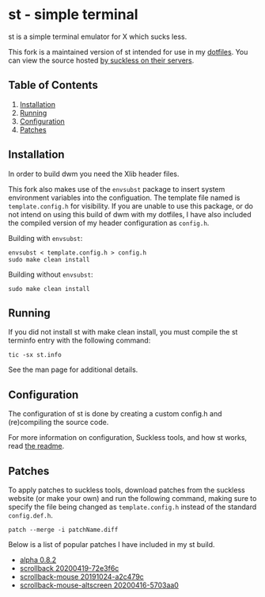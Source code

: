 # st - simple terminal
st is a simple terminal emulator for X which sucks less.

This fork is a maintained version of st intended for use in my
[dotfiles](https://github.com/bossley9/dotfiles). You can view the source
hosted [by suckless on their servers](https://git.suckless.org/st).

## Table of Contents
1. [Installation](#installation)
2. [Running](#running)
3. [Configuration](#configuration)
4. [Patches](#patches)

## Installation <a name="installation"></a>
In order to build dwm you need the Xlib header files.

This fork also makes use of the `envsubst` package to insert system environment variables
into the configuation. The template file named is `template.config.h` for visibility. If you 
are unable to use this package, or do not intend on using this build of dwm with my 
dotfiles, I have also included the compiled version of my header configuration as `config.h`.

Building with `envsubst`:

    envsubst < template.config.h > config.h
    sudo make clean install

Building without `envsubst`:

    sudo make clean install

## Running <a name="running"></a>
If you did not install st with make clean install, you must compile
the st terminfo entry with the following command:

    tic -sx st.info

See the man page for additional details.

## Configuration <a name="configuration"></a>
The configuration of st is done by creating a custom config.h
and (re)compiling the source code.

For more information on configuration, Suckless tools, and how st works, 
read [the readme](https://git.suckless.org/st/file/README.html).

## Patches <a name="patches"></a>
To apply patches to suckless tools, download patches from the suckless website (or make your
own) and run the following command, making sure to specify the file being changed as 
`template.config.h` instead of the standard `config.def.h`.
```
patch --merge -i patchName.diff
```

Below is a list of popular patches I have included in my st build.

- [alpha 0.8.2](https://st.suckless.org/patches/alpha)
- [scrollback 20200419-72e3f6c](https://st.suckless.org/patches/scrollback)
- [scrollback-mouse 20191024-a2c479c](https://st.suckless.org/patches/scrollback)
- [scrollback-mouse-altscreen 20200416-5703aa0](https://st.suckless.org/patches/scrollback)
